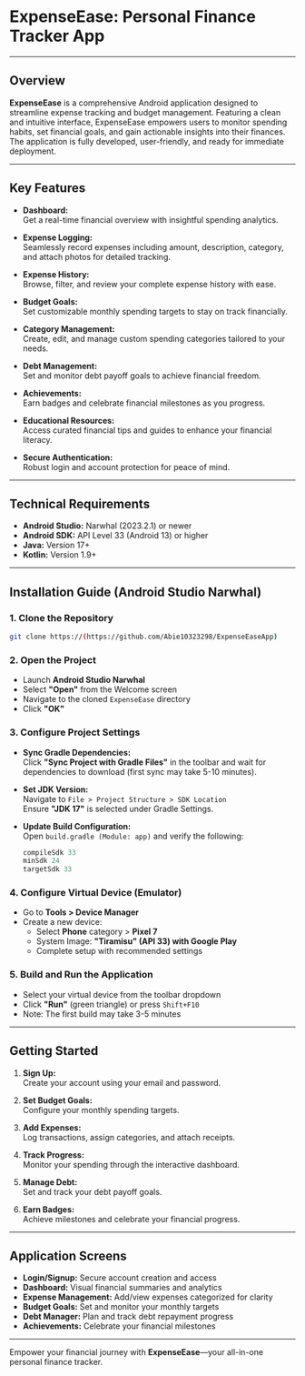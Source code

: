 
# ExpenseEase: Personal Finance Tracker App

---

## Overview

**ExpenseEase** is a comprehensive Android application designed to streamline expense tracking and budget management. Featuring a clean and intuitive interface, ExpenseEase empowers users to monitor spending habits, set financial goals, and gain actionable insights into their finances. The application is fully developed, user-friendly, and ready for immediate deployment.

---

## Key Features

- **Dashboard:**  
  Get a real-time financial overview with insightful spending analytics.

- **Expense Logging:**  
  Seamlessly record expenses including amount, description, category, and attach photos for detailed tracking.

- **Expense History:**  
  Browse, filter, and review your complete expense history with ease.

- **Budget Goals:**  
  Set customizable monthly spending targets to stay on track financially.

- **Category Management:**  
  Create, edit, and manage custom spending categories tailored to your needs.

- **Debt Management:**  
  Set and monitor debt payoff goals to achieve financial freedom.

- **Achievements:**  
  Earn badges and celebrate financial milestones as you progress.

- **Educational Resources:**  
  Access curated financial tips and guides to enhance your financial literacy.

- **Secure Authentication:**  
  Robust login and account protection for peace of mind.

---

## Technical Requirements

- **Android Studio:** Narwhal (2023.2.1) or newer  
- **Android SDK:** API Level 33 (Android 13) or higher  
- **Java:** Version 17+  
- **Kotlin:** Version 1.9+  

---

## Installation Guide (Android Studio Narwhal)

### 1. Clone the Repository

```bash
git clone https://(https://github.com/Abie10323298/ExpenseEaseApp)
```

### 2. Open the Project

- Launch **Android Studio Narwhal**
- Select **"Open"** from the Welcome screen
- Navigate to the cloned `ExpenseEase` directory
- Click **"OK"**

### 3. Configure Project Settings

- **Sync Gradle Dependencies:**  
  Click **"Sync Project with Gradle Files"** in the toolbar and wait for dependencies to download (first sync may take 5-10 minutes).

- **Set JDK Version:**  
  Navigate to `File > Project Structure > SDK Location`  
  Ensure **"JDK 17"** is selected under Gradle Settings.

- **Update Build Configuration:**  
  Open `build.gradle (Module: app)` and verify the following:
  ```gradle
  compileSdk 33
  minSdk 24
  targetSdk 33
  ```

### 4. Configure Virtual Device (Emulator)

- Go to **Tools > Device Manager**
- Create a new device:
  - Select **Phone** category > **Pixel 7**
  - System Image: **"Tiramisu" (API 33) with Google Play**
  - Complete setup with recommended settings

### 5. Build and Run the Application

- Select your virtual device from the toolbar dropdown
- Click **"Run"** (green triangle) or press `Shift+F10`
- Note: The first build may take 3-5 minutes

---

## Getting Started

1. **Sign Up:**  
   Create your account using your email and password.

2. **Set Budget Goals:**  
   Configure your monthly spending targets.

3. **Add Expenses:**  
   Log transactions, assign categories, and attach receipts.

4. **Track Progress:**  
   Monitor your spending through the interactive dashboard.

5. **Manage Debt:**  
   Set and track your debt payoff goals.

6. **Earn Badges:**  
   Achieve milestones and celebrate your financial progress.

---

## Application Screens

- **Login/Signup:** Secure account creation and access
- **Dashboard:** Visual financial summaries and analytics
- **Expense Management:** Add/view expenses categorized for clarity
- **Budget Goals:** Set and monitor your monthly targets
- **Debt Manager:** Plan and track debt repayment progress
- **Achievements:** Celebrate your financial milestones

---

Empower your financial journey with **ExpenseEase**—your all-in-one personal finance tracker.
